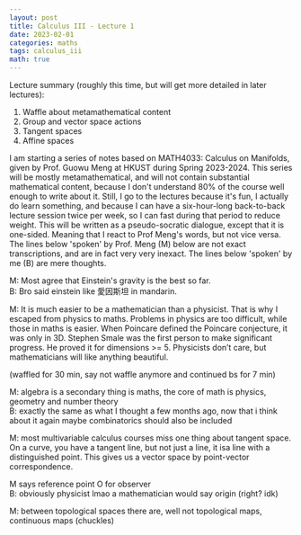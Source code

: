 ```yaml
---
layout: post
title: Calculus III - Lecture 1
date: 2023-02-01
categories: maths
tags: calculus_iii
math: true
---
```


Lecture summary (roughly this time, but will get more detailed in later lectures):
1. Waffle about metamathematical content
2. Group and vector space actions
3. Tangent spaces
4. Affine spaces

I am starting a series of notes based on MATH4033: Calculus on Manifolds, given by Prof. Guowu Meng at HKUST during Spring 2023-2024. This series will be mostly metamathematical, and will not contain substantial mathematical content, because I don't understand 80% of the course well enough to write about it. Still, I go to the lectures because it's fun, I actually do learn something, and because I can have a six-hour-long back-to-back lecture session twice per week, so I can fast during that period to reduce weight. This will be written as a pseudo-socratic dialogue, except that it is one-sided. Meaning that I react to Prof Meng's words, but not vice versa. The lines below 'spoken' by Prof. Meng (M) below are not exact transcriptions, and are in fact very very inexact. The lines below 'spoken' by me (B) are mere thoughts.

M: Most agree that Einstein's gravity is the best so far. \
B: Bro said einstein like 愛因斯坦 in mandarin.

M: It is much easier to be a mathematician than a physicist. That is why I escaped from physics to maths. Problems in physics are too difficult, while those in maths is easier. When Poincare defined the Poincare conjecture, it was only in 3D. Stephen Smale was the first person to make significant progress. He proved it for dimensions >= 5.  Physicists don’t care, but mathematicians will like anything beautiful.

(waffled for 30 min, say not waffle anymore and continued bs for 7 min)

M: algebra is a secondary thing is maths, the core of math is physics, geometry and number theory \
B: exactly the same as what I thought a few months ago, now that i think about it again maybe combinatorics should also be included

M: most multivariable calculus courses miss one thing about tangent space. On a curve, you have a tangent line, but not just a line, it isa line with a distinguished point. This gives us a vector space by point-vector correspondence.

M says reference point O for observer \
B: obviously physicist lmao a mathematician would say origin (right? idk)

M: between topological spaces there are, well not topological maps, continuous maps (chuckles)


